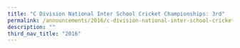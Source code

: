 ```yaml
---
title: "C Division National Inter School Cricket Championships: 3rd"
permalink: /announcements/2016/c-division-national-inter-school-cricket-championships-3rd/
description: ""
third_nav_title: "2016"
---
```


